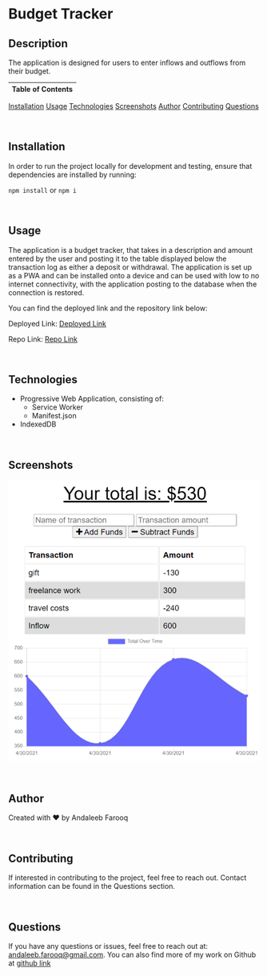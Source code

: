 # Budget Tracker

## Description
The application is designed for users to enter inflows and outflows from their budget.


Table of Contents |
-------------------|
[Installation](#Installation)
[Usage](#Usage)
[Technologies](#Technologies)
[Screenshots](#Screenshots)
[Author](#Author)
[Contributing](#Contributing)
[Questions](#Questions)

<br />

## Installation

In order to run the project locally for development and testing, ensure that dependencies are installed by running:

`npm install` or `npm i`

<br />

## Usage

The application is a budget tracker, that takes in a description and amount entered by the user and posting it to the table displayed below the transaction log as either a deposit or withdrawal. The application is set up as a PWA and can be installed onto a device and can be used with low to no internet connectivity, with the application posting to the database when the connection is restored.

You can find the deployed link and the repository link below:

Deployed Link: [Deployed Link](https://vast-inlet-94560.herokuapp.com/)

Repo Link: [Repo Link](https://github.com/cerafinn/budget-tracker)

<br />

## Technologies

* Progressive Web Application, consisting of:
  * Service Worker
  * Manifest.json
* IndexedDB

<br />

## Screenshots

![App Image](./assets/images/budget-tracker.png)

<br />

## Author

Created with ❤️ by Andaleeb Farooq

<br />

## Contributing

If interested in contributing to the project, feel free to reach out. Contact information can be found in the Questions section.

<br />

## Questions

If you have any questions or issues, feel free to reach out at: andaleeb.farooq@gmail.com.
You can also find more of my work on Github at [github link](https://github.com/cerafinn)
